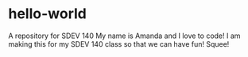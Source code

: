 # hello-world
A repository for SDEV 140
My name is Amanda and I love to code! I am making this for my SDEV 140 class so that we can have fun! Squee!
